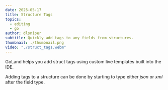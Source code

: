 ```yaml
---
date: 2025-05-17
title: Structure Tags
topics:
  - editing
  - go
author: dlsniper
subtitle: Quickly add tags to any fields from structures.
thumbnail: ./thumbnail.png
video: "./struct_tags.webm"
---
```


GoLand helps you add struct tags using custom live templates built into the IDE.

Adding tags to a structure can be done by starting to type either _json_ or _xml_ after the field type.
